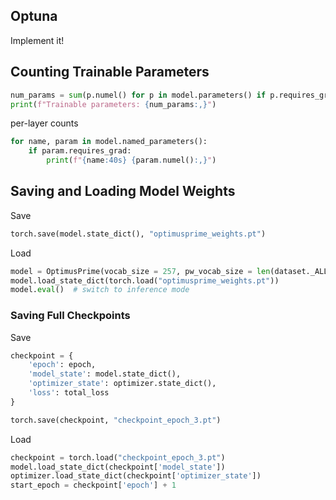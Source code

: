 ## Optuna

Implement it!

## Counting Trainable Parameters

```py
num_params = sum(p.numel() for p in model.parameters() if p.requires_grad)
print(f"Trainable parameters: {num_params:,}")
```

per-layer counts

```py
for name, param in model.named_parameters():
    if param.requires_grad:
        print(f"{name:40s} {param.numel():,}")
```

## Saving and Loading Model Weights

Save

```py
torch.save(model.state_dict(), "optimusprime_weights.pt")
```
Load

```py
model = OptimusPrime(vocab_size = 257, pw_vocab_size = len(dataset._ALLOWED_PW_CHARS), pad_id = dataset.pad_id)
model.load_state_dict(torch.load("optimusprime_weights.pt"))
model.eval()  # switch to inference mode
```

### Saving Full Checkpoints

Save

```py
checkpoint = {
    'epoch': epoch,
    'model_state': model.state_dict(),
    'optimizer_state': optimizer.state_dict(),
    'loss': total_loss
}

torch.save(checkpoint, "checkpoint_epoch_3.pt")
```

Load

```py
checkpoint = torch.load("checkpoint_epoch_3.pt")
model.load_state_dict(checkpoint['model_state'])
optimizer.load_state_dict(checkpoint['optimizer_state'])
start_epoch = checkpoint['epoch'] + 1
```